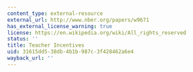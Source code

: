 ```yaml
---
content_type: external-resource
external_url: http://www.nber.org/papers/w9671
has_external_license_warning: true
license: https://en.wikipedia.org/wiki/All_rights_reserved
status: ''
title: Teacher Incentives
uid: 31615dd5-38db-4b1b-987c-3f428462a6e4
wayback_url: ''
---
```

